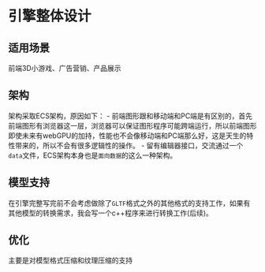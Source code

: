 # 引擎整体设计

## 适用场景

前端3D小游戏、广告营销、产品展示

## 架构

架构采取ECS架构，原因如下：
    - 前端图形跟和移动端和PC端是有区别的，首先前端图形有浏览器这一层，浏览器可以保证图形程序可能跨端运行，所以前端图形即使未来有webGPU的加持，性能也不会像移动端和PC端那么好，这是天生的特性带来的，所以不会有很多逻辑性的操作。
    - 留有编辑器接口，交流通过一个`data`文件，ECS架构本身也是`面向数据`的这么一种架构。

## 模型支持

在引擎完整写完前不会考虑做除了`GLTF`格式之外的其他格式的支持工作，如果有其他模型的转换需求，我会写一个c++程序来进行转换工作(后续)。

## 优化

主要是对模型格式压缩和纹理压缩的支持